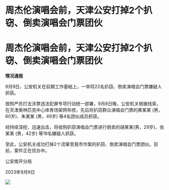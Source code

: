 # 周杰伦演唱会前，天津公安打掉2个扒窃、倒卖演唱会门票团伙

# 周杰伦演唱会前，天津公安打掉2个扒窃、倒卖演唱会门票团伙

**情况通报**

9月9日，公安机关在前期工作基础上，一举将22名扒窃、倒卖演唱会门票嫌疑人抓获。

按照严厉打击涉票违法犯罪专项行动统一部署，9月8日晚，公安机关根据线索，在天津奥林匹克中心体育场架网布控，先后将扒窃群众演唱会门票的黄某某
(男，60岁)、朱某某 (男，49岁) 等4名团伙成员抓获。

经持续深挖、迅速出击，将收购扒窃演唱会门票进行倒卖的胡某某(男，29岁)、张某某 (男，42岁) 等18名嫌疑人抓获。

至此，公安机关成功打掉2个流窜至我市作案的扒窃、倒卖演唱会门票团伙。目前，案件正在侦办中。

公安南开分局

2023年9月9日

![](https://inews.gtimg.com/om_bt/Ow5qr02-xITGTeNjf0Sc95IQNOemzyhGB64l-bHKu2R4kAA/1000)

